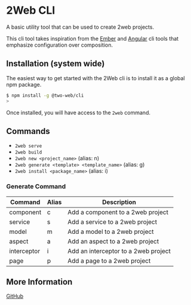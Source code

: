 # 2Web CLI

A basic utility tool that can be used to create 2web projects.

This cli tool takes inspiration from the [Ember](https://cli.emberjs.com) and
[Angular](https://angular.dev/tools/cli) cli tools that emphasize configuration
over composition.

## Installation (system wide)

The easiest way to get started with the 2Web cli is to install it as a global
npm package.

```sh
$ npm install -g @two-web/cli
>
```

Once installed, you will have access to the `2web` command.

## Commands

- `2web serve`
- `2web build`
- `2web new <project_name>` (alias: n)
- `2web generate <template> <template_name>` (alias: g)
- `2web install <package_name>` (alias: i)

### Generate Command

| Command     | Alias | Description                          |
| ----------- | ----- | ------------------------------------ |
| component   | c     | Add a component to a 2web project    |
| service     | s     | Add a service to a 2web project      |
| model       | m     | Add a model to a 2web project        |
| aspect      | a     | Add an aspect to a 2web project      |
| interceptor | i     | Add an interceptor to a 2web project |
| page        | p     | Add a page to a 2web project         |

## More Information

[GitHub](https://github.com/hudson-newey/2web)
